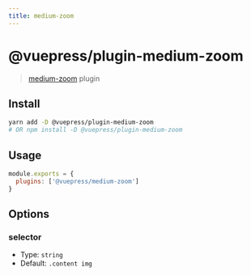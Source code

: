 ```yaml
---
title: medium-zoom
---
```


# @vuepress/plugin-medium-zoom

> [medium-zoom](https://github.com/francoischalifour/medium-zoom) plugin

## Install

```bash
yarn add -D @vuepress/plugin-medium-zoom
# OR npm install -D @vuepress/plugin-medium-zoom
```

## Usage

```javascript
module.exports = {
  plugins: ['@vuepress/medium-zoom'] 
}
```

## Options

### selector

- Type: `string`
- Default: `.content img`
